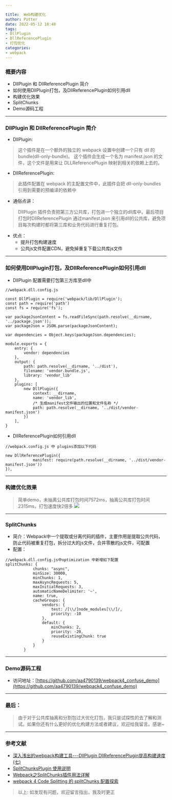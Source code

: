 ```yaml
---

title:  Web构建优化
author: Potter
date: 2022-05-12 18:48
tags: 
- DllPlugin
- DllReferencePlugin
- 打包优化
categories: 
- webpack
---
```


### 概要内容
- DllPlugin 和 DllReferencePlugin 简介
- 如何使用DllPlugin打包，及DllReferencePlugin如何引用dll
- 构建优化效果
- SplitChunks 
- Demo源码工程

<!--more-->

---

### DllPlugin 和 DllReferencePlugin 简介
- DllPlugin: 
> 这个插件是在一个额外的独立的 webpack 设置中创建一个只有 dll 的 bundle(dll-only-bundle)。 这个插件会生成一个名为 manifest.json 的文件，这个文件是用来让 DLLReferencePlugin 映射到相关的依赖上去的。
- DllReferencePlugin:
> 此插件配置在 webpack 的主配置文件中，此插件会把 dll-only-bundles 引用到需要的预编译的依赖中
- 通俗点讲：
> DllPlugin 插件负责把第三方公共库，打包进一个独立的dll库中。最后项目打包时DllReferencePlugin 通过manifest.json 来引用dll的公共库，避免项目每次构建时都将第三库和业务代码进行重复打包。
- 优点：
    - 提升打包构建速度
    - 公共js文件配置CDN，避免掉重复下载公共库js文件

---

### 如何使用DllPlugin打包，及DllReferencePlugin如何引用dll
- DllPlugin 配置需要打包第三方库至dll中

    
```
//webpack.dll.config.js

const DllPlugin = require('webpack/lib/DllPlugin');
const path = require('path')
const fs = require('fs');

var packageJsonContent = fs.readFileSync(path.resolve(__dirname, '../package.json'));
var packageJson = JSON.parse(packageJsonContent);

var dependencies = Object.keys(packageJson.dependencies);

module.exports = {
    entry: {
        vendor: dependencies
    },
    output: {
        path: path.resolve(__dirname, '../dist'),
        filename: 'vendor.bundle.js',
        library: 'vendor_lib'
    },
    plugins: [
        new DllPlugin({
            context: __dirname,
            name: 'vendor_lib',
            /* 生成manifest文件输出的位置和文件名称 */
            path: path.resolve(__dirname, '../dist/vendor-manifest.json')
        })
    ],
}

```
- DllReferencePlugin如何引用dll

```
//webpack.config.js 中 plugins添加以下代码

new DllReferencePlugin({
            manifest: require(path.resolve(__dirname, '../dist/vendor-manifest.json'))
}),
```

---

### 构建优化效果
> 简单demo，未抽离公共库打包时间7572ms，抽离公共库打包时间2315ms，打包速度快2倍多
![](https://cdn.jsdelivr.net/gh/aa4790139/BlogPicBed@master//img/20201230131323.png)

---

### SplitChunks
- 简介：Webpack中一个提取或分离代码的插件，主要作用是提取公共代码，防止代码被重复打包，拆分过大的js文件，合并零散的js文件，可配置
- 配置：

```
//webpack.dll.config.js中optimization 中新增如下配置
splitChunks: {
            chunks: "async",
            minSize: 30000,
            minChunks: 1,
            maxAsyncRequests: 5,
            maxInitialRequests: 3,
            automaticNameDelimiter: '~',
            name: true,
            cacheGroups: {
                vendors: {
                    test: /[\\/]node_modules[\\/]/,
                    priority: -10
                },
                default: {
                    minChunks: 2,
                    priority: -20,
                    reuseExistingChunk: true
                }
            }
        }
```

---

### Demo源码工程
- 访问地址：[https://github.com/aa4790139/webpack4_confuse_demo](https://github.com/aa4790139/webpack4_confuse_demo)

---

### 最后：
> 由于对于公共库抽离和分割包过大优化打包，我只是试探性的去了解和测试。如果你还有什么更好的优化构建方法或者建议，欢迎给我留言。感谢~

---

### 参考文献
- [深入浅出的webpack构建工具---DllPlugin DllReferencePlugin提高构建速度(七)](https://www.cnblogs.com/tugenhua0707/p/9520780.html)
- [SplitChunksPlugin 使用说明](https://webpack.docschina.org/plugins/split-chunks-plugin/#optimizationsplitchunks)
- [Webpack之SplitChunks插件用法详解](https://zhuanlan.zhihu.com/p/152097785)
- [webpack 4 Code Splitting 的 splitChunks 配置探索](https://imweb.io/topic/5b66dd601402769b60847149)

> 以上: 如发现有问题，欢迎留言指出，我及时更正
